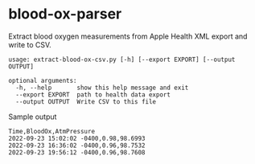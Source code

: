 # blood-ox-parser

Extract blood oxygen measurements from Apple Health XML export and write to CSV. 

```
usage: extract-blood-ox-csv.py [-h] [--export EXPORT] [--output OUTPUT]

optional arguments:
  -h, --help       show this help message and exit
  --export EXPORT  path to health data export
  --output OUTPUT  Write CSV to this file
```


Sample output

```csv
Time,BloodOx,AtmPressure
2022-09-23 15:02:02 -0400,0.98,98.6993
2022-09-23 16:36:02 -0400,0.96,98.7532
2022-09-23 19:56:12 -0400,0.96,98.7608

```

